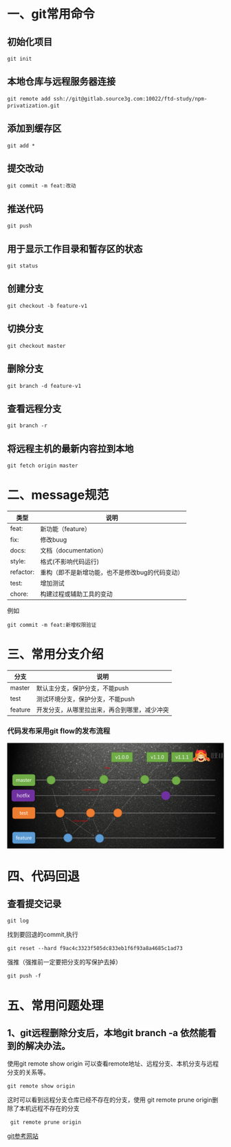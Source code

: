 # 一、git常用命令

## 初始化项目

```
git init
```

## 本地仓库与远程服务器连接

```
git remote add ssh://git@gitlab.source3g.com:10022/ftd-study/npm-privatization.git
```
## 添加到缓存区
```
git add *
```

## 提交改动
```
git commit -m feat:改动
```

## 推送代码

```
git push
```

## 用于显示工作目录和暂存区的状态
```
git status
```

## 创建分支
```
git checkout -b feature-v1
```

## 切换分支
```
git checkout master

```

## 删除分支
```
git branch -d feature-v1
```
## 查看远程分支
```
git branch -r 
```

## 将远程主机的最新内容拉到本地

```
git fetch origin master

```

# 二、message规范

类型|说明
---|---
feat:|新功能（feature）
fix:|修改buug
docs:|文档（documentation）
style:|格式(不影响代码运行)
refactor:|重构（即不是新增功能，也不是修改bug的代码变动）
test:|增加测试
chore:|构建过程或辅助工具的变动

例如

```
git commit -m feat:新增权限验证
```

# 三、常用分支介绍

分支|说明
---|---
master|默认主分支，保护分支，不能push
test|测试环境分支，保护分支，不能push
feature|开发分支，从哪里拉出来，再合到哪里，减少冲突

### 代码发布采用git flow的发布流程

![avatar](img/13.png)

# 四、代码回退

## 查看提交记录
```
git log
```
找到要回退的commit,执行

```
git reset --hard f9ac4c3323f505dc833eb1f6f93a8a4685c1ad73
```

强推（强推前一定要把分支的写保护去掉）

```
git push -f
```

# 五、常用问题处理

## 1、git远程删除分支后，本地git branch -a 依然能看到的解决办法。

使用git remote show origin 可以查看remote地址、远程分支、本机分支与远程分支的关系等。

```
git remote show origin
```

这时可以看到远程分支仓库已经不存在的分支，使用 git remote prune origin删除了本机远程不存在的分支 
```
 git remote prune origin
```

[git参考网站](https://www.bootcss.com/p/git-guide/)


